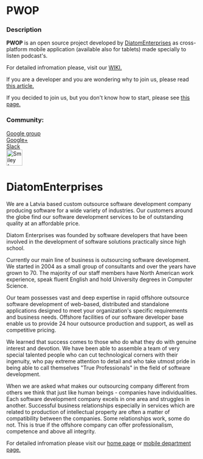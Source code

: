 <h1>PWOP</h1>
<h3>Description</h3>
<b>PWOP</b> is an open source project developed by 
<a href="http://www.diatomenterprises.com">DiatomEnterprises</a> as cross-platform mobile application (available also for tablets) made specially to listen podcast's.

For detailed infromation please, visit our <a href="https://github.com/DiatomEnterprisesOSP/PWOP/wiki/WIKI">WIKI.</a>

If you are a developer and you are wondering why to join us, please read <a href="https://github.com/DiatomEnterprisesOSP/PWOP/wiki/Why-To-Join-Us">this article.</a>

If you decided to join us, but you don't know how to start, please see <a href="https://github.com/DiatomEnterprisesOSP/PWOP/wiki/How-To-Start">this page.</a>
<h3>Community:</h3>
<div><a href="https://groups.google.com/forum/#!forum/pwop">Google group</a></div>
<div><a href="https://plus.google.com/u/3/109933616734471768322/posts">Google+</a></div>
<div><a href="https://pwop.slack.com">Slack</a></div>

<img src="http://www.idfromdc.com/wp-content/uploads/2013/03/At-the-Office-Mac-Apple-Wallpapers-Creative-Planning-298219.jpg" alt="Smiley face" height="42" width="42" />

<h1>DiatomEnterprises</h1>

We are a Latvia based custom outsource software development company producing software for a wide variety of industries. Our customers around the globe find our software development services to be of outstanding quality at an affordable price.

Diatom Enterprises was founded by software developers that have been involved in the development of software solutions practically since high school.

Currently our main line of business is outsourcing software development. We started in 2004 as a small group of consultants and over the years have grown to 70. The majority of our staff members have North American work experience, speak fluent English and hold University degrees in Computer Science.

Our team possesses vast and deep expertise in rapid offshore outsource software development of web-based, distributed and standalone applications designed to meet your organization's specific requirements and business needs. Offshore facilities of our software developer base enable us to provide 24 hour outsource production and support, as well as competitive pricing.

We learned that success comes to those who do what they do with genuine interest and devotion. We have been able to assemble a team of very special talented people who can cut technological corners with their ingenuity, who pay extreme attention to detail and who take utmost pride in being able to call themselves "True Professionals" in the field of software development.

When we are asked what makes our outsourcing company different from others we think that just like human beings - companies have individualities. Each software development company excels in one area and struggles in another. Successful business relationships especially in services which are related to production of intellectual property are often a matter of compatibility between the companies. Some relationships work, some do not. This is true if the offshore company can offer professionalism, competence and above all integrity.

For detailed infromation please visit our <a href="https://www.diatomenterprises.com">home page</a> or <a href="https://www.diatommobile.com">mobile department page.</a>



